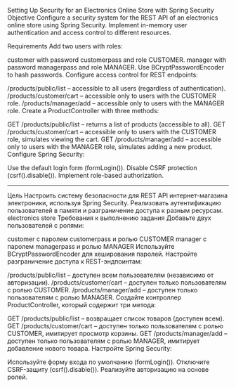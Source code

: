 Setting Up Security for an Electronics Online Store with Spring Security
Objective
Configure a security system for the REST API of an electronics online store using Spring Security. Implement in-memory user authentication and access control to different resources.

Requirements
Add two users with roles:

customer with password customerpass and role CUSTOMER.
manager with password managerpass and role MANAGER.
Use BCryptPasswordEncoder to hash passwords.
Configure access control for REST endpoints:

/products/public/list – accessible to all users (regardless of authentication).
/products/customer/cart – accessible only to users with the CUSTOMER role.
/products/manager/add – accessible only to users with the MANAGER role.
Create a ProductController with three methods:

GET /products/public/list – returns a list of products (accessible to all).
GET /products/customer/cart – accessible only to users with the CUSTOMER role, simulates viewing the cart.
GET /products/manager/add – accessible only to users with the MANAGER role, simulates adding a new product.
Configure Spring Security:

Use the default login form (formLogin()).
Disable CSRF protection (csrf().disable()).
Implement role-based authorization.
***************************************************************************************
Цель
Настроить систему безопасности для REST API интернет-магазина электроники, используя Spring Security. Реализовать аутентификацию пользователей в памяти и разграничение доступа к разным ресурсам.
electronics store
Требования к выполнению задания
Добавьте двух пользователей с ролями:

customer с паролем customerpass и ролью CUSTOMER
manager с паролем managerpass и ролью MANAGER
Используйте BCryptPasswordEncoder для хеширования паролей.
Настройте разграничение доступа к REST-эндпоинтам:

/products/public/list – доступен всем пользователям (независимо от авторизации).
/products/customer/cart – доступен только пользователям с ролью CUSTOMER.
/products/manager/add – доступен только пользователям с ролью MANAGER.
Создайте контроллер ProductController, который содержит три метода:

GET /products/public/list – возвращает список товаров (доступен всем).
GET /products/customer/cart – доступен только пользователям с ролью CUSTOMER, имитирует просмотр корзины.
GET /products/manager/add – доступен только пользователям с ролью MANAGER, имитирует добавление нового товара.
Настройте Spring Security:

Используйте форму входа по умолчанию (formLogin()).
Отключите CSRF-защиту (csrf().disable()).
Реализуйте авторизацию на основе ролей.
